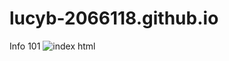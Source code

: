# lucyb-2066118.github.io
Info 101
![index html](https://user-images.githubusercontent.com/82611057/114926831-a9fe0280-9de5-11eb-9ec7-cb2475155073.jpg)
